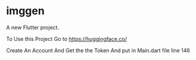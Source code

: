 # imggen

A new Flutter project.

To Use this Project Go to https://huggingface.co/ 

Create An Account And Get the the Token And put in Main.dart file line 146